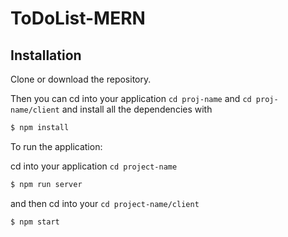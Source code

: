 # ToDoList-MERN

## Installation

Clone or download the repository.

Then you can cd into your application `cd proj-name` and `cd proj-name/client` and install all the dependencies with

```bash
$ npm install 
```

To run the application:

cd into your application `cd project-name`

```bash
$ npm run server
```
and then cd into your `cd project-name/client`

```bash
$ npm start
```
 


